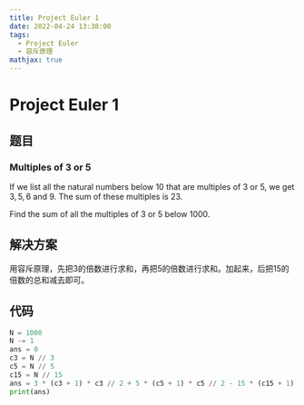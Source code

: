 ```yaml
---
title: Project Euler 1
date: 2022-04-24 13:38:00
tags: 
  - Project Euler
  - 容斥原理
mathjax: true
---
```

<escape><!-- more --></escape>

# Project Euler 1
## 题目
### Multiples of 3 or 5


If we list all the natural numbers below $10$ that are multiples of $3$ or $5$, we get $3, 5, 6$ and $9$. The sum of these multiples is $23$.

Find the sum of all the multiples of $3$ or $5$ below $1000$.

## 解决方案

用容斥原理，先把3的倍数进行求和，再把5的倍数进行求和。加起来，后把15的倍数的总和减去即可。

## 代码

```Python
N = 1000
N -= 1
ans = 0
c3 = N // 3
c5 = N // 5
c15 = N // 15
ans = 3 * (c3 + 1) * c3 // 2 + 5 * (c5 + 1) * c5 // 2 - 15 * (c15 + 1) * c15 // 2
print(ans)
```